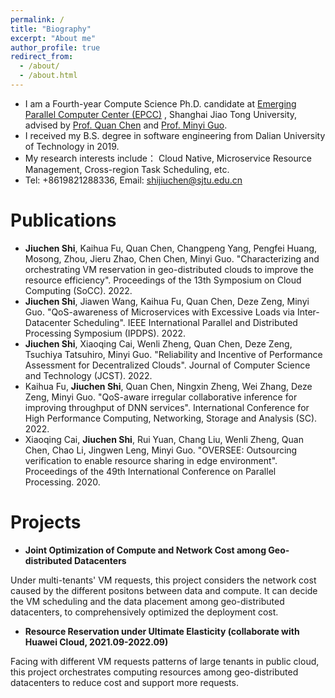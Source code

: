 ```yaml
---
permalink: /
title: "Biography"
excerpt: "About me"
author_profile: true
redirect_from: 
  - /about/
  - /about.html
---
```


<!-- This is the front page of a website that is powered by the [academicpages template](https://github.com/academicpages/academicpages.github.io) and hosted on GitHub pages. [GitHub pages](https://pages.github.com) is a free service in which websites are built and hosted from code and data stored in a GitHub repository, automatically updating when a new commit is made to the respository. This template was forked from the [Minimal Mistakes Jekyll Theme](https://mmistakes.github.io/minimal-mistakes/) created by Michael Rose, and then extended to support the kinds of content that academics have: publications, talks, teaching, a portfolio, blog posts, and a dynamically-generated CV. You can fork [this repository](https://github.com/academicpages/academicpages.github.io) right now, modify the configuration and markdown files, add your own PDFs and other content, and have your own site for free, with no ads! An older version of this template powers my own personal website at [stuartgeiger.com](http://stuartgeiger.com), which uses [this Github repository](https://github.com/staeiou/staeiou.github.io). -->
<!-- I received my B.S. degree in software engineering from Dalian University of Technology, Dalian, in 2019. I am currently a Ph.D. candidate in the Department of COmpute Science and Engineering of Shanghai Jiao Tong University, Shanghai
My research interests include Cloud Native, Microservice Resource Management, Cross-region Task Scheduling, etc. -->
+ I am a Fourth-year Compute Science Ph.D. candidate at [Emerging Parallel Computer Center (EPCC)](http://epcc.sjtu.edu.cn/) , Shanghai Jiao Tong University, advised by [Prof. Quan Chen](https://www.cs.sjtu.edu.cn/~chen-quan/) and [Prof. Minyi Guo](https://cs.sjtu.edu.cn/~guo-my/).
+ I received my B.S. degree in software engineering from Dalian University of Technology in 2019.
+ My research interests include： Cloud Native, Microservice Resource Management, Cross-region Task Scheduling, etc.
+ Tel: +8619821288336, Email: shijiuchen@sjtu.edu.cn

Publications
======
<!-- Like many other Jekyll-based GitHub Pages templates, academicpages makes you separate the website's content from its form. The content & metadata of your website are in structured markdown files, while various other files constitute the theme, specifying how to transform that content & metadata into HTML pages. You keep these various markdown (.md), YAML (.yml), HTML, and CSS files in a public GitHub repository. Each time you commit and push an update to the repository, the [GitHub pages](https://pages.github.com/) service creates static HTML pages based on these files, which are hosted on GitHub's servers free of charge.

Many of the features of dynamic content management systems (like Wordpress) can be achieved in this fashion, using a fraction of the computational resources and with far less vulnerability to hacking and DDoSing. You can also modify the theme to your heart's content without touching the content of your site. If you get to a point where you've broken something in Jekyll/HTML/CSS beyond repair, your markdown files describing your talks, publications, etc. are safe. You can rollback the changes or even delete the repository and start over -- just be sure to save the markdown files! Finally, you can also write scripts that process the structured data on the site, such as [this one](https://github.com/academicpages/academicpages.github.io/blob/master/talkmap.ipynb) that analyzes metadata in pages about talks to display [a map of every location you've given a talk](https://academicpages.github.io/talkmap.html). -->
+ **Jiuchen Shi**, Kaihua Fu, Quan Chen, Changpeng Yang, Pengfei Huang, Mosong, Zhou, Jieru Zhao, Chen Chen, Minyi Guo. "Characterizing and orchestrating VM reservation in geo-distributed clouds to improve the resource efficiency". Proceedings of the 13th Symposium on Cloud Computing (SoCC). 2022.
+ **Jiuchen Shi**, Jiawen Wang, Kaihua Fu, Quan Chen, Deze Zeng, Minyi Guo. "QoS-awareness of Microservices with Excessive Loads via Inter-Datacenter Scheduling". IEEE International Parallel and Distributed Processing Symposium (IPDPS). 2022.
+ **Jiuchen Shi**, Xiaoqing Cai, Wenli Zheng, Quan Chen, Deze Zeng, Tsuchiya Tatsuhiro, Minyi Guo. "Reliability and Incentive of Performance Assessment for Decentralized Clouds". Journal of Computer Science and Technology (JCST). 2022.
+ Kaihua Fu, **Jiuchen Shi**, Quan Chen, Ningxin Zheng, Wei Zhang, Deze Zeng, Minyi Guo. "QoS-aware irregular collaborative inference for improving throughput of DNN services". International Conference for High Performance Computing, Networking, Storage and Analysis (SC). 2022.
+ Xiaoqing Cai, **Jiuchen Shi**, Rui Yuan, Chang Liu, Wenli Zheng, Quan Chen, Chao Li, Jingwen Leng, Minyi Guo. "OVERSEE: Outsourcing verification to enable resource sharing in edge environment". Proceedings of the 49th International Conference on Parallel Processing. 2020.

Projects
======
<!-- 1. Register a GitHub account if you don't have one and confirm your e-mail (required!)
1. Fork [this repository](https://github.com/academicpages/academicpages.github.io) by clicking the "fork" button in the top right. 
1. Go to the repository's settings (rightmost item in the tabs that start with "Code", should be below "Unwatch"). Rename the repository "[your GitHub username].github.io", which will also be your website's URL.
1. Set site-wide configuration and create content & metadata (see below -- also see [this set of diffs](http://archive.is/3TPas) showing what files were changed to set up [an example site](https://getorg-testacct.github.io) for a user with the username "getorg-testacct")
1. Upload any files (like PDFs, .zip files, etc.) to the files/ directory. They will appear at https://[your GitHub username].github.io/files/example.pdf.  
1. Check status by going to the repository settings, in the "GitHub pages" section -->
+ **Joint Optimization of Compute and Network Cost among Geo-distributed Datacenters**

Under multi-tenants' VM requests, this project considers the network cost caused by the different positons between data and compute. It can decide the VM scheduling and the data placement among geo-distributed datacenters, to comprehensively optimized the deployment cost.

+ **Resource Reservation under Ultimate Elasticity (collaborate with Huawei Cloud, 2021.09-2022.09)**

Facing with different VM requests patterns of large tenants in public cloud, this project orchestrates computing resources among geo-distributed datacenters to reduce cost and support more requests.

<!-- Site-wide configuration
------
The main configuration file for the site is in the base directory in [_config.yml](https://github.com/academicpages/academicpages.github.io/blob/master/_config.yml), which defines the content in the sidebars and other site-wide features. You will need to replace the default variables with ones about yourself and your site's github repository. The configuration file for the top menu is in [_data/navigation.yml](https://github.com/academicpages/academicpages.github.io/blob/master/_data/navigation.yml). For example, if you don't have a portfolio or blog posts, you can remove those items from that navigation.yml file to remove them from the header. 

Create content & metadata
------
For site content, there is one markdown file for each type of content, which are stored in directories like _publications, _talks, _posts, _teaching, or _pages. For example, each talk is a markdown file in the [_talks directory](https://github.com/academicpages/academicpages.github.io/tree/master/_talks). At the top of each markdown file is structured data in YAML about the talk, which the theme will parse to do lots of cool stuff. The same structured data about a talk is used to generate the list of talks on the [Talks page](https://academicpages.github.io/talks), each [individual page](https://academicpages.github.io/talks/2012-03-01-talk-1) for specific talks, the talks section for the [CV page](https://academicpages.github.io/cv), and the [map of places you've given a talk](https://academicpages.github.io/talkmap.html) (if you run this [python file](https://github.com/academicpages/academicpages.github.io/blob/master/talkmap.py) or [Jupyter notebook](https://github.com/academicpages/academicpages.github.io/blob/master/talkmap.ipynb), which creates the HTML for the map based on the contents of the _talks directory).

**Markdown generator**

I have also created [a set of Jupyter notebooks](https://github.com/academicpages/academicpages.github.io/tree/master/markdown_generator
) that converts a CSV containing structured data about talks or presentations into individual markdown files that will be properly formatted for the academicpages template. The sample CSVs in that directory are the ones I used to create my own personal website at stuartgeiger.com. My usual workflow is that I keep a spreadsheet of my publications and talks, then run the code in these notebooks to generate the markdown files, then commit and push them to the GitHub repository.

How to edit your site's GitHub repository
------
Many people use a git client to create files on their local computer and then push them to GitHub's servers. If you are not familiar with git, you can directly edit these configuration and markdown files directly in the github.com interface. Navigate to a file (like [this one](https://github.com/academicpages/academicpages.github.io/blob/master/_talks/2012-03-01-talk-1.md) and click the pencil icon in the top right of the content preview (to the right of the "Raw | Blame | History" buttons). You can delete a file by clicking the trashcan icon to the right of the pencil icon. You can also create new files or upload files by navigating to a directory and clicking the "Create new file" or "Upload files" buttons. 

Example: editing a markdown file for a talk
![Editing a markdown file for a talk](/images/editing-talk.png)

For more info
------
More info about configuring academicpages can be found in [the guide](https://academicpages.github.io/markdown/). The [guides for the Minimal Mistakes theme](https://mmistakes.github.io/minimal-mistakes/docs/configuration/) (which this theme was forked from) might also be helpful. -->
